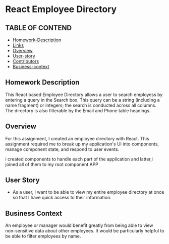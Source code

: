 # React Employee Directory
 
 ## TABLE OF CONTEND

 - [Homework-Description](#homework-description)
 - [Links](#links)
 - [Overview](#overview)
 - [User-story](#user-story)
 - [Contributors](#contributors)
 - [Business-context](#business-context)

## Homework Description
 This React based Employee Directory allows a user to search employess by entering a query in the Search box. This query can be a string (including a name fragment) or integers; the search is conducted across all columns. The directory is also filterable by the Email and Phone table headings.

## Overview

For this assignment, I created  an employee directory with React. This assignment  required me to break up my application's UI into components, manage component state, and respond to user events.

i created components to handle each part of the application and latter,i joined all of them to my root component APP

## User Story

* As a user, I want to be able to view my entire employee directory at once so that I have quick access to their information.

## Business Context

An employee or manager would benefit greatly from being able to view non-sensitive data about other employees. It would be particularly helpful to be able to filter employees by name.